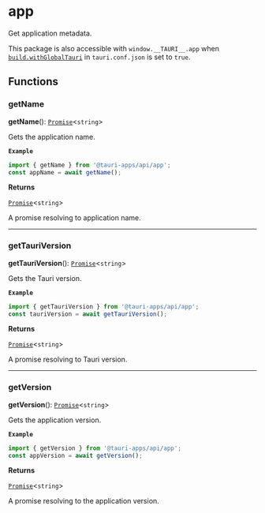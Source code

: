 # app

Get application metadata.

This package is also accessible with `window.__TAURI__.app` when [`build.withGlobalTauri`](https://tauri.app/v1/api/config/#buildconfig.withglobaltauri) in `tauri.conf.json` is set to `true`.

## Functions

### getName

**getName**(): [`Promise`]( https://developer.mozilla.org/en-US/docs/Web/JavaScript/Reference/Global_Objects/Promise )<`string`\>

Gets the application name.

**`Example`**

```typescript
import { getName } from '@tauri-apps/api/app';
const appName = await getName();
```

**Returns**

[`Promise`]( https://developer.mozilla.org/en-US/docs/Web/JavaScript/Reference/Global_Objects/Promise )<`string`\>

A promise resolving to application name.

---

### getTauriVersion

**getTauriVersion**(): [`Promise`]( https://developer.mozilla.org/en-US/docs/Web/JavaScript/Reference/Global_Objects/Promise )<`string`\>

Gets the Tauri version.

**`Example`**

```typescript
import { getTauriVersion } from '@tauri-apps/api/app';
const tauriVersion = await getTauriVersion();
```

**Returns**

[`Promise`]( https://developer.mozilla.org/en-US/docs/Web/JavaScript/Reference/Global_Objects/Promise )<`string`\>

A promise resolving to Tauri version.

---

### getVersion

**getVersion**(): [`Promise`]( https://developer.mozilla.org/en-US/docs/Web/JavaScript/Reference/Global_Objects/Promise )<`string`\>

Gets the application version.

**`Example`**

```typescript
import { getVersion } from '@tauri-apps/api/app';
const appVersion = await getVersion();
```

**Returns**

[`Promise`]( https://developer.mozilla.org/en-US/docs/Web/JavaScript/Reference/Global_Objects/Promise )<`string`\>

A promise resolving to the application version.
